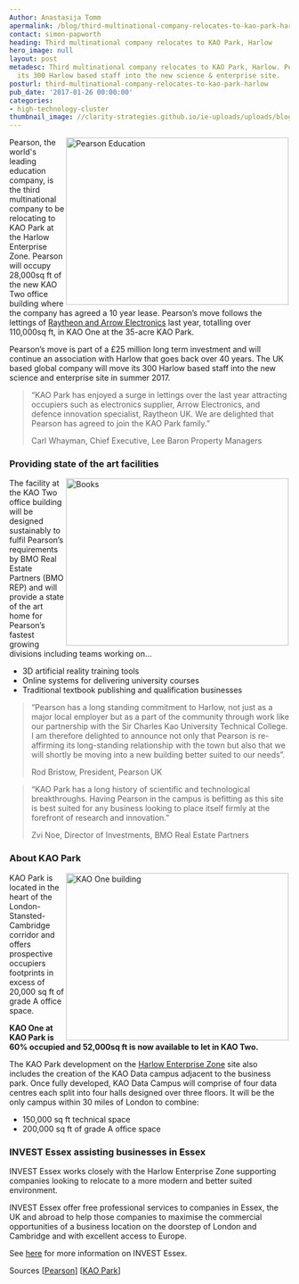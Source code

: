 ```yaml
---
Author: Anastasija Tomm
apermalink: /blog/third-multinational-company-relocates-to-kao-park-harlow
contact: simon-papworth
heading: Third multinational company relocates to KAO Park, Harlow
hero_image: null
layout: post
metadesc: Third multinational company relocates to KAO Park, Harlow. Pearson is moving
  its 300 Harlow based staff into the new science & enterprise site.
posturl: third-multinational-company-relocates-to-kao-park-harlow
pub_date: '2017-01-26 00:00:00'
categories:
- high-technology-cluster
thumbnail_image: //clarity-strategies.github.io/ie-uploads/uploads/blog/textbooks_165.jpg
---
```


<p><img alt='Pearson Education' src='//clarity-strategies.github.io/ie-uploads/uploads/about/IE134_700.jpg' style='width: 400px; height: 300px; margin-left: 2px; margin-right: 2px; float: right;'/>Pearson, the world's leading education company, is the third multinational company to be relocating to KAO Park at the Harlow Enterprise Zone. Pearson will occupy 28,000sq ft of the new KAO Two office building where the company has agreed a 10 year lease. Pearson’s move follows the lettings of <a href='new-250m-data-centre-construction-underway#.WIYTgtKLSM8' target='_blank'>Raytheon and Arrow Electronics</a> last year, totalling over 110,000sq ft, in KAO One at the 35-acre KAO Park.</p><p>Pearson’s move is part of a £25 million long term investment and will continue an association with Harlow that goes back over 40 years. The UK based global company will move its 300 Harlow based staff into the new science and enterprise site in summer 2017.</p><blockquote><p>“KAO Park has enjoyed a surge in lettings over the last year attracting occupiers such as electronics supplier, Arrow Electronics, and defence innovation specialist, Raytheon UK. We are delighted that Pearson has agreed to join the KAO Park family.”</p><p>Carl Whayman, Chief Executive, Lee Baron Property Managers</p></blockquote><h3>Providing state of the art facilities</h3><p><img alt='Books' src='//clarity-strategies.github.io/ie-uploads/uploads/about/millennials-and-books_400.jpg' style='width: 400px; height: 300px; margin-left: 2px; margin-right: 2px; float: right;'/>The facility at the KAO Two office building will be designed sustainably to fulfil Pearson’s requirements by BMO Real Estate Partners (BMO REP) and will provide a state of the art home for Pearson’s fastest growing divisions including teams working on…</p><ul><li>3D artificial reality training tools</li><li>Online systems for delivering university courses</li><li>Traditional textbook publishing and qualification businesses</li></ul><blockquote><p>“Pearson has a long standing commitment to Harlow, not just as a major local employer but as a part of the community through work like our partnership with the Sir Charles Kao University Technical College. I am therefore delighted to announce not only that Pearson is re-affirming its long-standing relationship with the town but also that we will shortly be moving into a new building better suited to our needs”.</p><p>Rod Bristow, President, Pearson UK</p></blockquote><blockquote><p>“KAO Park has a long history of scientific and technological breakthroughs. Having Pearson in the campus is befitting as this site is best suited for any business looking to place itself firmly at the forefront of research and innovation.”</p><p>Zvi Noe, Director of Investments, BMO Real Estate Partners</p></blockquote><h3>About KAO Park</h3><p><img alt='KAO One building' src='//clarity-strategies.github.io/ie-uploads/uploads/about/Raytheon_approved_DSC_6790a_400.jpg' style='width: 400px; height: 300px; margin-left: 2px; margin-right: 2px; float: right;'/>KAO Park is located in the heart of the London-Stansted-Cambridge corridor and offers prospective occupiers footprints in excess of 20,000 sq ft of grade A office space.</p><p><strong>KAO One at KAO Park is 60% occupied and 52,000sq ft is now available to let in KAO Two.</strong></p><p>The KAO Park development on the <a href='http://investessex.co.uk/studies/place-studies/harlow-enterprise-zone' target='_blank'>Harlow Enterprise Zone</a> site also includes the creation of the KAO Data campus adjacent to the business park. Once fully developed, KAO Data Campus will comprise of four data centres each split into four halls designed over three floors. It will be the only campus within 30 miles of London to combine:</p><ul><li>150,000 sq ft technical space</li><li>200,000 sq ft of grade A office space</li></ul><h3>INVEST Essex assisting businesses in Essex</h3><p>INVEST Essex works closely with the Harlow Enterprise Zone supporting companies looking to relocate to a more modern and better suited environment.</p><p>INVEST Essex offer free professional services to companies in Essex, the UK and abroad to help those companies to maximise the commercial opportunities of a business location on the doorstep of London and Cambridge and with excellent access to Europe.</p><p>See <a href='../index.html' target='_blank'>here</a> for more information on INVEST Essex.</p><p>Sources [<a href='https://www.pearson.com/news/media/news-announcements/2017/01/pearson-makes-major-commitment-to-harlow-s-kao-park.html' target='_blank'>Pearson</a>] [<a href='http://www.kaopark.com/news-article/new-tenants-for-iconic-harlow-campus/' target='_blank'>KAO Park</a>]</p>